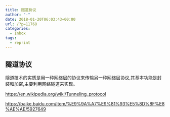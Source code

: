 ```yaml
---
title: 隧道协议
author: "-"
date: 2018-01-20T06:03:43+00:00
url: /?p=11768
categories:
  - Inbox
tags:
  - reprint
---
```

## 隧道协议
隧道技术的实质是用一种网络层的协议来传输另一种网络层协议,其基本功能是封装和加密,主要利用网络隧道来实现。
  
https://en.wikipedia.org/wiki/Tunneling_protocol
  
https://baike.baidu.com/item/%E9%9A%A7%E9%81%93%E5%8D%8F%E8%AE%AE/5927649